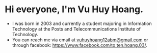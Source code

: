 # Hi everyone, I'm Vu Huy Hoang.
- I was born in 2003 and currently a student majoring in Information Technology at the Posts and Telecommunications Institute of Technology.
- You can reach me via email at vuhuyhoang12abm@gmail.com or through facebook: https://www.facebook.com/to.ten.hoang.03/.
